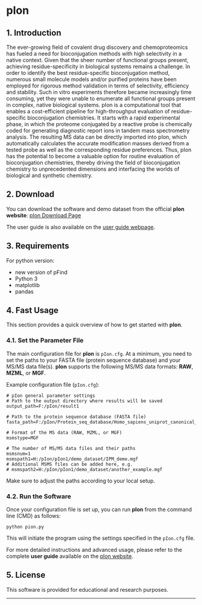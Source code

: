 # pIon

## 1. Introduction

The ever-growing field of covalent drug discovery and chemoproteomics has fueled a need for bioconjugation methods with high selectivity in a native context. Given that the sheer number of functional groups present, achieving residue-specificity in biological systems remains a challenge. In order to identify the best residue-specific bioconjugation method, numerous small molecule models and/or purified proteins have been employed for rigorous method validation in terms of selectivity, efficiency and stability. Such in vitro experiments therefore became increasingly time consuming, yet they were unable to enumerate all functional groups present in complex, native biological systems. pIon is a computational tool that enables a cost-efficient pipeline for high-throughput evaluation of residue-specific bioconjugation chemistries. It starts with a rapid experimental phase, in which the proteome conjugated by a reactive probe is chemically coded for generating diagnostic report ions in tandem mass spectrometry analysis. The resulting MS data can be directly imported into pIon, which automatically calculates the accurate modification masses derived from a tested probe as well as the corresponding residue preferences. Thus, pIon has the potential to become a valuable option for routine evaluation of bioconjugation chemistries, thereby driving the field of bioconjugation chemistry to unprecedented dimensions and interfacing the worlds of biological and synthetic chemistry.

## 2. Download

You can download the software and demo dataset from the official **pIon website**:
[pIon Download Page](http://pfind.org/software/pIon/index.html)

The user guide is also available on the [user guide webpage](http://pfind.org/software/pIon/index.html).

## 3. Requirements

For python version:

- new version of pFind
- Python 3
- matplotlib
- pandas

## 4. Fast Usage

This section provides a quick overview of how to get started with **pIon**.

### 4.1. Set the Parameter File

The main configuration file for **pIon** is `pIon.cfg`. At a minimum, you need to set the paths to your FASTA file (protein sequence database) and your MS/MS data file(s). **pIon** supports the following MS/MS data formats: **RAW**, **MZML**, or **MGF**.

Example configuration file (`pIon.cfg`):

```
# pIon general parameter settings
# Path to the output directory where results will be saved
output_path=F:/pIon/result1

# Path to the protein sequence database (FASTA file)
fasta_path=F:/pIon/Protein_seq_database/Homo_sapiens_uniprot_canonical_20395_entries_20210516.fasta

# Format of the MS data (RAW, MZML, or MGF)
msmstype=MGF

# The number of MS/MS data files and their paths
msmsnum=1
msmspath1=H:/pIon/pIon1/demo_dataset/IPM_demo.mgf
# Additional MSMS files can be added here, e.g.
# msmspath2=H:/pIon/pIon1/demo_dataset/another_example.mgf
```

Make sure to adjust the paths according to your local setup.

### 4.2. Run the Software

Once your configuration file is set up, you can run **pIon** from the command line (CMD) as follows:

```
python pion.py
```

This will initiate the program using the settings specified in the `pIon.cfg` file.

For more detailed instructions and advanced usage, please refer to the complete **user guide** available on the [pIon website](http://pfind.org/software/pIon/index.html).

## 5. License

This software is provided for educational and research purposes. 

------


